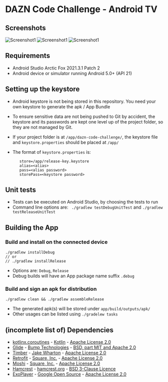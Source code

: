 # DAZN Code Challenge - Android TV

## Screenshots

![Screenshot1](screenshots/screen0.png) ![Screenshot1](screenshots/screen1.png) ![Screenshot1](screenshots/screen2.png)

## Requirements

* Android Studio Arctic Fox 2021.3.1 Patch 2
* Android device or simulator running Android 5.0+ (API 21)

## Setting up the keystore
* Android keystore is not being stored in this repository. You need your own keystore to generate the apk / App Bundle
  
* To ensure sensitive data are not being pushed to Git by accident, the keystore and its passwords are kept one level up of the project folder, so they are not managed by Git.

* If your project folder is at `/app/dazn-code-challenge/`, the keystore file and `keystore.properties` should be placed at `/app/`

* The format of `keystore.properties` is:
  ```
     store=/app/release-key.keystore
     alias=<alias>
     pass=<alias password>
     storePass=<keystore password>
  ```
## Unit tests

* Tests can be executed on Android Studio, by choosing the tests to run
* Command line options are: ` ./gradlew testDebugUnitTest` and `./gradlew testReleaseUnitTest`


## Building the App
### Build and install on the connected device

   ```
   ./gradlew installDebug
   // or
   // ./gradlew installRelease
   ```

* Options are: `Debug`, `Release`
* Debug builds will have an App package name suffix `.debug` 

### Build and sign an apk for distribution

   ```
   ./gradlew clean && ./gradlew assembleRelease
   ```

* The generated apk(s) will be stored under `app/build/outputs/apk/`
* Other usages can be listed using `./gradelew tasks`

## (incomplete list of) Dependencies 
* [kotlinx.coroutines](https://github.com/Kotlin/kotlinx.coroutines) - [Kotlin](https://kotlinlang.org/) -  [Apache License 2.0](http://www.apache.org/licenses/LICENSE-2.0.html)
* [Glide](https://github.com/bumptech/glide) - [Bump Technologies](https://github.com/bumptech) - [BSD, part MIT and Apache 2.0](https://github.com/bumptech/glide/blob/master/LICENSE)
* [Timber](https://github.com/JakeWharton/timber) - [Jake Wharton](https://github.com/JakeWharton) - [Apache License 2.0](http://www.apache.org/licenses/LICENSE-2.0.html)
* [Retrofit](https://square.github.io/retrofit/) - [Square, Inc.](https://squareup.com/) - [Apache License 2.0](http://www.apache.org/licenses/LICENSE-2.0.html)
* [Moshi](https://github.com/square/moshi) - [Square, Inc.](https://squareup.com/) - [Apache License 2.0](http://www.apache.org/licenses/LICENSE-2.0.html)
* [Hamcrest](http://hamcrest.org/JavaHamcrest/) - [hamcrest.org](http://hamcrest.org/) - [BSD 3-Clause Licence](https://opensource.org/licenses/BSD-3-Clause)
* [ExoPlayer](https://github.com/google/ExoPlayer) - [Google Open Source](https://opensource.google/) - [Apache License 2.0](http://www.apache.org/licenses/LICENSE-2.0.html)